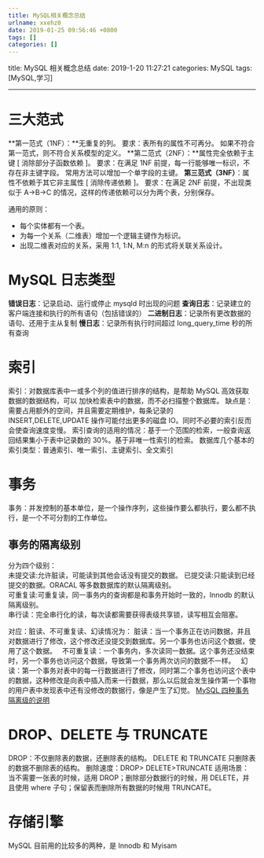 ```yaml
---
title: MySQL相关概念总结
urlname: xxehz0
date: 2019-01-25 09:56:46 +0800
tags: []
categories: []
---
```


title: MySQL 相关概念总结
date: 2019-1-20 11:27:21
categories: MySQL
tags: [MySQL,学习]

---

# 三大范式

**第一范式（1NF）：**无重复的列。
要求：表所有的属性不可再分。
如果不符合第一范式，则不符合关系模型的定义。
**第二范式（2NF）：**属性完全依赖于主键 [ 消除部分子函数依赖 ]。
要求：在满足 1NF 前提，每一行能够唯一标识，不存在非主键字段。
常用方法可以增加一个单字段的主键。
**第三范式（3NF）**：属性不依赖于其它非主属性 [ 消除传递依赖 ]。
要求：在满足 2NF 前提，不出现类似于 A->B->C 的情况，这样的传递依赖可以分为两个表，分别保存。

通用的原则：

- 每个实体都有一个表。
- 为每一个关系（二维表）增加一个逻辑主键作为标识。
- 出现二维表对应的关系，采用 1:1, 1:N, M:n 的形式将关联关系设计。

# MySQL 日志类型

**错误日志**：记录启动、运行或停止 mysqld 时出现的问题
**查询日志**：记录建立的客户端连接和执行的所有语句（包括错误的）
**二进制日志**：记录所有更改数据的语句、还用于主从复制
**慢日志**：记录所有执行时间超过 long_query_time 秒的所有查询

# 索引

索引：对数据库表中一或多个列的值进行排序的结构，是帮助 MySQL 高效获取数据的数据结构，可以 加快检索表中的数据，而不必扫描整个数据库。
缺点是：需要占用额外的空间，并且需要定期维护，每条记录的 INSERT,DELETE,UPDATE 操作可能付出更多的磁盘 IO。同时不必要的索引反而会使查询速度变慢。
索引查询的适用的情况：基于一个范围的检索，一般查询返回结果集小于表中记录数的 30%。基于非唯一性索引的检索。
数据库几个基本的索引类型：普通索引、唯一索引、主键索引、全文索引

# 事务

事务：并发控制的基本单位，是一个操作序列，这些操作要么都执行，要么都不执行，是一个不可分割的工作单位。

## 事务的隔离级别

分为四个级别：  
未提交读:允许脏读，可能读到其他会话没有提交的数据。
已提交读:只能读到已经提交的数据。ORACAL 等多数数据库的默认隔离级别。  
可重复读:可重复读，同一事务内的查询都是和事务开始时一致的，Innodb 的默认隔离级别。  
串行读：完全串行化的读，每次读都需要获得表级共享锁，读写相互会阻塞。

对应：脏读、不可重复读、幻读情况为：
脏读：当一个事务正在访问数据，并且对数据进行了修改，这个修改还没提交到数据库。另一个事务也访问这个数据，使用了这个数据。  
不可重复读：一个事务内，多次读同一数据。这个事务还没结束时，另一个事务也访问这个数据，导致第一个事务两次访问的数据不一样。  
幻读：第一个事务对表中的每一行数据进行了修改，同时第二个事务也访问这个表中的数据，这种修改是向表中插入而来一行数据，那么以后就会发生操作第一个事物的用户表中发现表中还有没修改的数据行，像是产生了幻觉。
[MySQL 四种事务隔离级的说明](https://www.cnblogs.com/zhoujinyi/p/3437475.html)

# DROP、DELETE 与 TRUNCATE

DROP：不仅删除表的数据，还删除表的结构。
DELETE 和 TRUNCATE 只删除表的数据不删除表的结构。
删除速度：DROP> DELETE>TRUNCATE
适用场景：当不需要一张表的时候，适用 DROP；删除部分数据行的时候，用 DELETE，并且使用 where 子句；保留表而删除所有数据的时候用 TRUNCATE。

# 存储引擎

MySQL 目前用的比较多的两种，是 Innodb 和 Myisam
